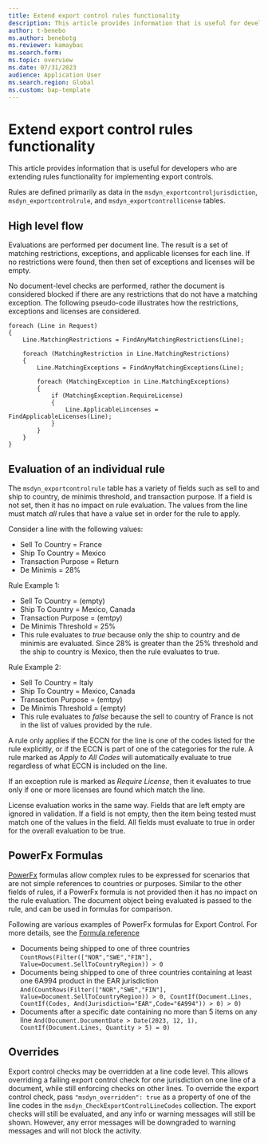```yaml
---
title: Extend export control rules functionality
description: This article provides information that is useful for developers who are extending rules functionality for implementing export controls
author: t-benebo
ms.author: benebotg
ms.reviewer: kamaybac
ms.search.form:
ms.topic: overview
ms.date: 07/31/2023
audience: Application User
ms.search.region: Global
ms.custom: bap-template
---
```


# Extend export control rules functionality

This article provides information that is useful for developers who are extending rules functionality for implementing export controls.


Rules are defined primarily as data in the `msdyn_exportcontroljurisdiction`, `msdyn_exportcontrolrule`, and `msdyn_exportcontrollicense` tables.

## High level flow

Evaluations are performed per document line. The result is a set of matching restrictions, exceptions, and applicable licenses for each line. If no restrictions were found, then then set of exceptions and licenses will be empty.

No document-level checks are performed, rather the document is considered blocked if there are any restrictions that do not have a matching exception.  The following pseudo-code illustrates how the restrictions, exceptions and licenses are considered.

<!--KFM What language is the following code example? X++ ? -->

```
foreach (Line in Request)
{
    Line.MatchingRestrictions = FindAnyMatchingRestrictions(Line);

    foreach (MatchingRestriction in Line.MatchingRestrictions)
    {
        Line.MatchingExceptions = FindAnyMatchingExceptions(Line);

        foreach (MatchingException in Line.MatchingExceptions)
        {
            if (MatchingException.RequireLicense)
            {
                Line.ApplicableLincenses = FindApplicableLicenses(Line);
            }
        }
    }
}
```

## Evaluation of an individual rule

The `msdyn_exportcontrolrule` table has a variety of fields such as sell to and ship to country, de minimis threshold, and transaction purpose. If a field is not set, then it has no impact on rule evaluation. The values from the line must match *all* rules that have a value set in order for the rule to apply.

Consider a line with the following values:

- Sell To Country = France
- Ship To Country = Mexico
- Transaction Purpose = Return
- De Minimis = 28%

Rule Example 1:

- Sell To Country = (empty)
- Ship To Country = Mexico, Canada
- Transaction Purpose = (emtpy)
- De Minimis Threshold = 25%
- This rule evaluates to *true* because only the ship to country and de minimis are evaluated. Since 28% is greater than the 25% threshold and the ship to country is Mexico, then the rule evaluates to true.

Rule Example 2:

- Sell To Country = Italy
- Ship To Country = Mexico, Canada
- Transaction Purpose = (emtpy)
- De Minimis Threshold = (empty)
- This rule evaluates to *false* because the sell to country of France is not in the list of values provided by the rule.

A rule only applies if the ECCN for the line is one of the codes listed for the rule explicitly, or if the ECCN is part of one of the categories for the rule. A rule marked as *Apply to All Codes* will automatically evaluate to true regardless of what ECCN is included on the line.

If an exception rule is marked as *Require License*, then it evaluates to true only if one or more licenses are found which match the line.

License evaluation works in the same way. Fields that are left empty are ignored in validation. If a field is not empty, then the item being tested must match one of the values in the field. All fields must evaluate to true in order for the overall evaluation to be true.

## PowerFx Formulas

[PowerFx](/power-platform/power-fx/overview) formulas allow complex rules to be expressed for scenarios that are not simple references to countries or purposes. Similar to the other fields of rules, if a PowerFx formula is not provided then it has no impact on the rule evaluation. The document object being evaluated is passed to the rule, and can be used in formulas for comparison.

Following are various examples of PowerFx formulas for Export Control. For more details, see the [Formula reference](/power-platform/power-fx/formula-reference)

- Documents being shipped to one of three countries
    ```CountRows(Filter(["NOR","SWE","FIN"], Value=Document.SellToCountryRegion)) > 0```
- Documents being shipped to one of three countries containing at least one 6A994 product in the EAR jurisdiction
    ```And(CountRows(Filter(["NOR","SWE","FIN"], Value=Document.SellToCountryRegion)) > 0, CountIf(Document.Lines, CountIf(Codes, And(Jurisdiction="EAR",Code="6A994")) > 0) > 0)```
- Documents after a specific date containing no more than 5 items on any line
    ```And(Document.DocumentDate > Date(2023, 12, 1), CountIf(Document.Lines, Quantity > 5) = 0)```

## Overrides

Export control checks may be overridden at a line code level. This allows overriding a failing export control check for one jurisdiction on one line of a document, while still enforcing checks on other lines. To override the export control check, pass `"msdyn_overridden": true` as a property of one of the line codes in the `msdyn_CheckExportControlLineCodes` collection. The export checks will still be evaluated, and any info or warning messages will still be shown. However, any error messages will be downgraded to warning messages and will not block the activity.
